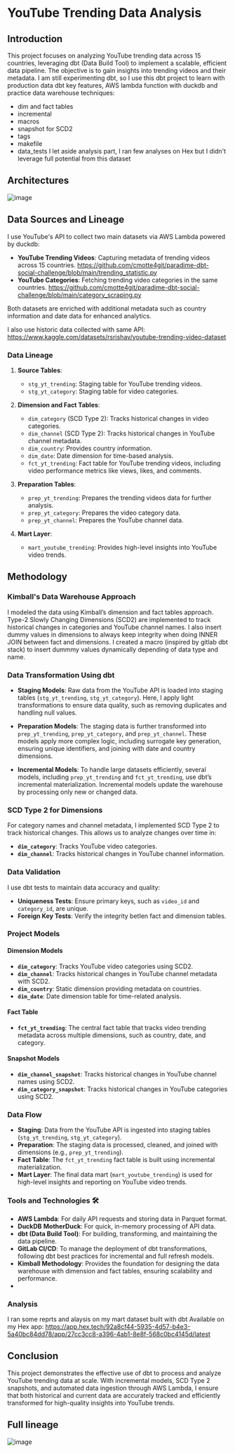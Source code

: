 # YouTube Trending Data Analysis

## Introduction
This project focuses on analyzing YouTube trending data across 15 countries, leveraging dbt (Data Build Tool) to implement a scalable, efficient data pipeline. The objective is to gain insights into trending videos and their metadata.
I am still experimenting dbt, so I use this dbt project to learn with production data dbt key features, AWS lambda function with duckdb and practice data warehouse techniques:
- dim and fact tables
- incremental
- macros
- snapshot for SCD2
- tags
- makefile
- data_tests
I let aside analysis part, I ran few analyses on Hex but I didn't leverage full potential from this dataset
## Architectures
![image](https://github.com/user-attachments/assets/3d3929c7-080d-47d1-ba91-a6b8802913f2)


## Data Sources and Lineage
I use YouTube's API to collect two main datasets via AWS Lambda powered by duckdb:

- **YouTube Trending Videos**: Capturing metadata of trending videos across 15 countries.
https://github.com/cmotte4git/paradime-dbt-social-challenge/blob/main/trending_statistic.py
- **YouTube Categories**: Fetching trending video categories in the same countries.
https://github.com/cmotte4git/paradime-dbt-social-challenge/blob/main/category_scraping.py

Both datasets are enriched with additional metadata such as country information and date data for enhanced analytics.

I also use historic data collected with same API: https://www.kaggle.com/datasets/rsrishav/youtube-trending-video-dataset

### Data Lineage
1. **Source Tables**:
   - `stg_yt_trending`: Staging table for YouTube trending videos.
   - `stg_yt_category`: Staging table for video categories.

2. **Dimension and Fact Tables**:
   - `dim_category` (SCD Type 2): Tracks historical changes in video categories.
   - `dim_channel` (SCD Type 2): Tracks historical changes in YouTube channel metadata.
   - `dim_country`: Provides country information.
   - `dim_date`: Date dimension for time-based analysis.
   - `fct_yt_trending`: Fact table for YouTube trending videos, including video performance metrics like views, likes, and comments.

3. **Preparation Tables**:
   - `prep_yt_trending`: Prepares the trending videos data for further analysis.
   - `prep_yt_category`: Prepares the video category data.
   - `prep_yt_channel`: Prepares the YouTube channel data.

4. **Mart Layer**:
   - `mart_youtube_trending`: Provides high-level insights into YouTube video trends.

## Methodology

### Kimball's Data Warehouse Approach
I modeled the data using Kimball’s dimension and fact tables approach. Type-2 Slowly Changing Dimensions (SCD2) are implemented to track historical changes in categories and YouTube channel names.
I also insert dummy values in dimensions to always keep integrity when doing INNER JOIN between fact and dimensions. I created a macro (inspired by gitlab dbt stack) to insert dummmy values dynamically depending of data type and name.

### Data Transformation Using dbt
- **Staging Models**: Raw data from the YouTube API is loaded into staging tables (`stg_yt_trending`, `stg_yt_category`). Here, I apply light transformations to ensure data quality, such as removing duplicates and handling null values.

- **Preparation Models**: The staging data is further transformed into `prep_yt_trending`, `prep_yt_category`, and `prep_yt_channel`. These models apply more complex logic, including surrogate key generation, ensuring unique identifiers, and joining with date and country dimensions.

- **Incremental Models**: To handle large datasets efficiently, several models, including `prep_yt_trending` and `fct_yt_trending`, use dbt’s incremental materialization. Incremental models update the warehouse by processing only new or changed data.


### SCD Type 2 for Dimensions
For category names and channel metadata, I implemented SCD Type 2 to track historical changes. This allows us to analyze changes over time in:
- **`dim_category`**: Tracks YouTube video categories.
- **`dim_channel`**: Tracks historical changes in YouTube channel information.

### Data Validation
I use dbt tests to maintain data accuracy and quality:
- **Uniqueness Tests**: Ensure primary keys, such as `video_id` and `category_id`, are unique.
- **Foreign Key Tests**: Verify the integrity betIen fact and dimension tables.

### Project Models

#### Dimension Models
- **`dim_category`**: Tracks YouTube video categories using SCD2.
- **`dim_channel`**: Tracks historical changes in YouTube channel metadata with SCD2.
- **`dim_country`**: Static dimension providing metadata on countries.
- **`dim_date`**: Date dimension table for time-related analysis.

#### Fact Table
- **`fct_yt_trending`**: The central fact table that tracks video trending metadata across multiple dimensions, such as country, date, and category.

#### Snapshot Models
- **`dim_channel_snapshot`**: Tracks historical changes in YouTube channel names using SCD2.
- **`dim_category_snapshot`**: Tracks historical changes in YouTube categories using SCD2.


### Data Flow
- **Staging**: Data from the YouTube API is ingested into staging tables (`stg_yt_trending`, `stg_yt_category`).
- **Preparation**: The staging data is processed, cleaned, and joined with dimensions (e.g., `prep_yt_trending`).
- **Fact Table**: The `fct_yt_trending` fact table is built using incremental materialization.
- **Mart Layer**: The final data mart (`mart_youtube_trending`) is used for high-level insights and reporting on YouTube video trends.

### Tools and Technologies 🛠️
- **AWS Lambda**: For daily API requests and storing data in Parquet format.
- **DuckDB** **MotherDuck**: For quick, in-memory processing of API data.
- **dbt (Data Build Tool)**: For building, transforming, and maintaining the data pipeline.
- **GitLab CI/CD**: To manage the deployment of dbt transformations, following dbt best practices for incremental and full refresh models.
- **Kimball Methodology**: Provides the foundation for designing the data warehouse with dimension and fact tables, ensuring scalability and performance.
- 

### Analysis

I ran some reprts and alaysis on my mart dataset built with dbt
Available on my Hex app: https://app.hex.tech/92a8cf44-5935-4d57-b4e3-5a40bc84dd78/app/27cc3cc8-a396-4ab1-8e8f-568c0bc4145d/latest


## Conclusion
This project demonstrates the effective use of dbt to process and analyze YouTube trending data at scale. With incremental models, SCD Type 2 snapshots, and automated data ingestion through AWS Lambda, I ensure that both historical and current data are accurately tracked and efficiently transformed for high-quality insights into YouTube trends.

## Full lineage

![image](https://github.com/user-attachments/assets/b213aeae-c9ed-4c47-97b2-718d5334a21f)
